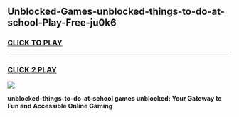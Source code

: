 
## Unblocked-Games-unblocked-things-to-do-at-school-Play-Free-ju0k6
<h3>
<a href="https://premium76.site?title=unblocked-things-to-do-at-school&ref=18A1">CLICK TO PLAY</a></h3>
<hr>

<h3>
<a href="https://premium76.site?title=unblocked-things-to-do-at-school&ref=18A1">CLICK 2 PLAY</a>
  
</h3>

<a href="https://premium76.site?title=unblocked-things-to-do-at-school&ref=18A1"><img src="https://clearcache.store/games.png"></a>


**unblocked-things-to-do-at-school games unblocked: Your Gateway to Fun and Accessible Online Gaming**
